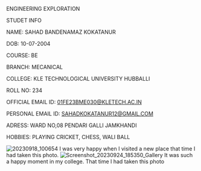 ENGINEERING EXPLORATION 

STUDET INFO

NAME: SAHAD BANDENAMAZ KOKATANUR 

DOB: 10-07-2004

COURSE: BE 

BRANCH: MECANICAL 

COLLEGE: KLE TECHNOLOGICAL UNIVERSITY HUBBALLI 

ROLL NO: 234

OFFICIAL EMAIL ID: 01FE23BME030@KLETECH.AC.IN 

PERSONAL EMAIL ID: SAHADKOKATANUR12@GMAIL.COM 

ADRESS: WARD NO,08 PENDARI GALLI JAMKHANDI

HOBBIES: PLAYING CRICKET, CHESS, WALI BALL

![20230918_100654](https://github.com/01fe23bme030/01fe23bme030/assets/145796919/93248802-2ba1-43b9-b07a-5d53efba30ba)
I was very happy when I visited a new place that time I had taken this photo.
![Screenshot_20230924_185350_Gallery](https://github.com/01fe23bme030/01fe23bme030/assets/145796919/44e8068b-5b52-4b84-8257-120124623827)
It was such a happy moment in my college. That time I had taken this photo 



